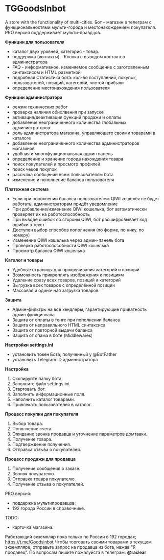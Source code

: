 # TGGoodsInbot
A store with the functionality of multi-cities.
Бот - магазин в телеграм с функциональностями мульти-города и местонахождением покупателя.
PRO версия поддерживает мульти-правдцов.


**Функции для пользователя**
- каталог двух уровней, категория - товар.
- поддержка (контакты) - Кнопка с выводом контактов администратора
- FAQ - информативное, изменяемое сообщение с заготовленным синтаксисом и HTML разметкой
- подробная Статистика бота: кол-во поступлений, покупок, пользователей, позиций, категорий, чистой прибыли
- определение местонахождения пользователя


**Функции администратора**
- режим технических работ
- проверка наличия обнолвения при запуске
- активация/деактивация функций продажи и оплаты
- добавление неограниченного количества глобальных администраторов
- роль администратора магазина, управляющего своими товарами в каталоге
- добавление неограниченного количества администраторов магазинов
- удобная и многофункциональная админ панель
- определение и хранение города нахождения товара
- поиск покупателей и просмотр профилей
- поиск чеков покупок
- рассылка сообщений всем пользователям бота
- изменение и пополнение баланса пользователя


**Платежная система**
- Если при пополнении баланса пользователем QIWI кошелёк не будет работать, администраторам придёт уведомление
- При добавление/изменение QIWI кошелька, бот автоматически проверяет их на работоспособность
- При выводе ошибок со стороны QIWI, бот расшифровывает код ошибки в текст
- Доступен выбор способов пополнения (по форме, по нику, по номеру)
- Изменение QIWI кошелька через админ-панель бота
- Проверка работоспособности QIWI кошелька
- Просмотр баланса QIWI кошелька


**Каталог и товары**
- Удобные страницы для прокручивания категорий и позиций
- Возможность прикреплять изображения к позициям
- Удаление сразу всех товаров, позиций и категорий
- Выгрузка всех товаров с определённой позиции
- Массовая и одиночная загрузка товаров


**Защита**
- Админ-фильтры на все хендлеры, гарантирующие приватность админ функционала
- Защита от оплаты в тенге при пополнении баланса
- Защита от неправильного HTML синтаксиса
- Защита от повторной выдачи баланса
- Защита от спама в боте (Middlewares)


**Настройки settings.ini**
- установить токен Бота, полученный у @BotFather
- установить Telegram ID администратора


**Настройка**
1. Скопируйте папку бота. 
2. Заполните файл settings.ini.
3. Стартовать бот. 
4. Заполнить информационные поля. 
5. Наполнить каталог товарами.
6. Привлекать пользователей в каталог.


**Процесс покупки для покупателя**
1. Выбор товара. 
2. Пополнение счета. 
3. Ожидание звонка продавца и уточнение параметров домтааки. 
4. Получение товара. 
5. Подтверждение получения.
6. Отправка отзыва о покупателей.


**Процесс продажи для продавца**
1. Получение сообщения о заказе. 
2. Звонок покупателю. 
3. Отправка товара покупателю.
4. Получение отзыва о покупателей.


PRO версия:
- поддержка мультипродавцов; 
- 192 города России в справочнике. 

TODO:
- карточка магазина.

Работающий экземпляр пока только по России в 192 городах; https://t.me/Goodsinbot
Чтобы торговать своими товарами в текущем экземпляре, отправьте запрос на продавца из бота, нажав "Я продавец".
По вопросам пишите пожалуйста в телеграм: **@raclear**
